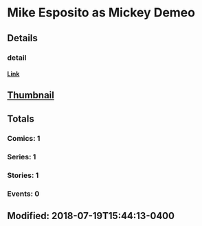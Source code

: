 # Mike Esposito as Mickey Demeo 
## Details
### detail
#### [Link](http://marvel.com/comics/creators/6196/mike_esposito_as_mickey_demeo?utm_campaign=apiRef&utm_source=225578a89fc76f3d20fbffda5d17a88d)
## [Thumbnail](http://i.annihil.us/u/prod/marvel/i/mg/b/40/image_not_available.jpg)
## Totals
### Comics: 1
### Series: 1
### Stories: 1
### Events: 0
## Modified: 2018-07-19T15:44:13-0400